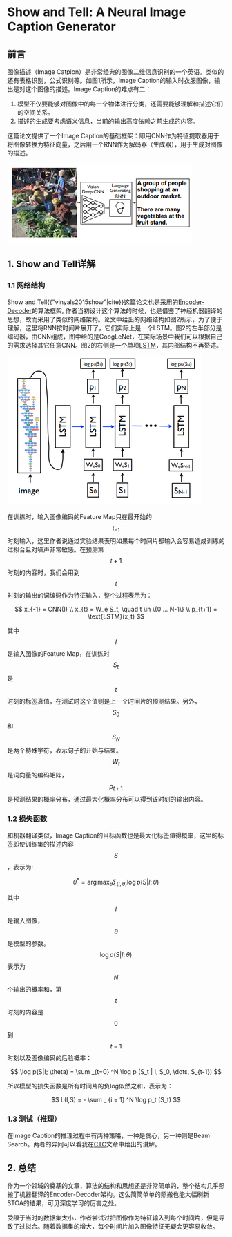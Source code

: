 # Show and Tell: A Neural Image Caption Generator

## 前言

图像描述（Image Catpion）是非常经典的图像二维信息识别的一个英语。类似的还有表格识别，公式识别等。如图1所示，Image Caption的输入时衣服图像，输出是对这个图像的描述。Image Caption的难点有二：

1. 模型不仅要能够对图像中的每一个物体进行分类，还需要能够理解和描述它们的空间关系。
2. 描述的生成要考虑语义信息，当前的输出高度依赖之前生成的内容。

这篇论文提供了一个Image Caption的基础框架：即用CNN作为特征提取器用于将图像转换为特征向量，之后用一个RNN作为解码器（生成器），用于生成对图像的描述。

![](/assets/SAndT_1.png)

## 1. Show and Tell详解

### 1.1 网络结构

Show and Tell{{"vinyals2015show"|cite}}这篇论文也是采用的[Encoder-Decoder](https://senliuy.gitbooks.io/advanced-deep-learning/content/di-er-zhang-ff1a-xu-lie-mo-xing/learning-phrase-representations-using-rnn-encoder-decoder-for-statistical-machine-translation.html)的算法框架, 作者当初设计这个算法的时候，也是借鉴了神经机器翻译的思想，故而采用了类似的网络架构。论文中给出的网络结构如图2所示，为了便于理解，这里将RNN按时间片展开了，它们实际上是一个LSTM。图2的左半部分是编码器，由CNN组成，图中给的是GoogLeNet，在实际场景中我们可以根据自己的需求选择其它任意CNN。图2的右侧是一个单项[LSTM](https://senliuy.gitbooks.io/advanced-deep-learning/content/di-er-zhang-ff1a-xu-lie-mo-xing/about-long-short-term-memory.html)，其内部结构不再赘述。

![](/assets/SAndT_2.png)

在训练时，输入图像编码的Feature Map只在最开始的$$t_{-1}$$时刻输入，这里作者说通过实验结果表明如果每个时间片都输入会容易造成训练的过拟合且对噪声非常敏感。在预测第$$t+1$$时刻的内容时，我们会用到$$t$$时刻的输出的词编码作为特征输入，整个过程表示为：


$$
x_{-1} = CNN(I)
\\
x_{t} = W_e S_t, \quad t \in \{0 ... N-1\}
\\
p_{t+1} = \text{LSTM}(x_t)
$$


其中$$I$$是输入图像的Feature Map，在训练时$$S_t$$是$$t$$时刻的标签真值，在测试时这个值则是上一个时间片的预测结果。另外，$$S_0$$和$$S_N$$是两个特殊字符，表示句子的开始与结束。$$W_t$$是词向量的编码矩阵，$$p_{t+1}$$是预测结果的概率分布，通过最大化概率分布可以得到该时刻的输出内容。

### 1.2 损失函数

和机器翻译类似，Image Caption的目标函数也是最大化标签值得概率，这里的标签即使训练集的描述内容$$S$$，表示为:


$$
\theta ^ * = \arg \max _ {\theta} \sum _{ (I, \theta) } \log p(S|I; \theta)
$$


其中$$I$$是输入图像，$$\theta$$是模型的参数。$$\log p(S|I; \theta)$$ 表示为$$N$$个输出的概率和，第$$t$$时刻的内容是$$0$$到$$t-1$$时刻以及图像编码的后验概率：


$$
\log p(S|I; \theta) = \sum _{t=0} ^N \log p (S_t | I, S_0, \dots, S_{t-1})
$$


所以模型的损失函数是所有时间片的负log似然之和，表示为：


$$
L(I,S) = - \sum _ {i = 1} ^N \log p_t (S_t)
$$


### 1.3 测试（推理）

在Image Caption的推理过程中有两种策略，一种是贪心，另一种则是Beam Search。两者的异同可以看我在[CTC](https://senliuy.gitbooks.io/advanced-deep-learning/content/di-er-zhang-ff1a-xu-lie-mo-xing/connectionist-temporal-classification-labelling-unsegmented-sequence-data-with-recurrent-neural-networks.html)文章中给出的讲解。

## 2. 总结

作为一个领域的奠基的文章，算法的结构和思想还是非常简单的，整个结构几乎照搬了机器翻译的Encoder-Decoder架构。这么简简单单的照搬也能大幅刷新STOA的结果，可见深度学习的厉害之处。

受限于当时的数据集太小，作者尝试过把图像作为特征输入到每个时间片，但是导致了过拟合。随着数据集的增大，每个时间片加入图像特征无疑会更容易收敛。

